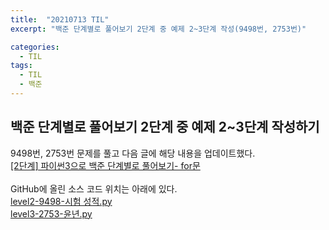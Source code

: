 ```yaml
---
title:  "20210713 TIL"
excerpt: "백준 단계별로 풀어보기 2단계 중 예제 2~3단계 작성(9498번, 2753번)"

categories:
  - TIL
tags:
  - TIL
  - 백준
---
```


## 백준 단계별로 풀어보기 2단계 중 예제 2\~3단계 작성하기
9498번, 2753번 문제를 풀고 다음 글에 해당 내용을 업데이트했다.    
[[2단계] 파이썬3으로 백준 단계별로 풀어보기- for문](https://leeryeongsong.github.io/baekjoon/baekjoon-step-by-step-python3-step2/)  
<br>
GitHub에 올린 소스 코드 위치는 아래에 있다.  
[level2-9498-시험 성적.py](https://github.com/leeryeongsong/baekjoon-step-by-step-python3/blob/main/step2/level2-9498-%EC%8B%9C%ED%97%98%20%EC%84%B1%EC%A0%81.py)  
[level3-2753-윤년.py](https://github.com/leeryeongsong/baekjoon-step-by-step-python3/blob/main/step2/level3-2753-%EC%9C%A4%EB%85%84.py)  
<br>
<br>
